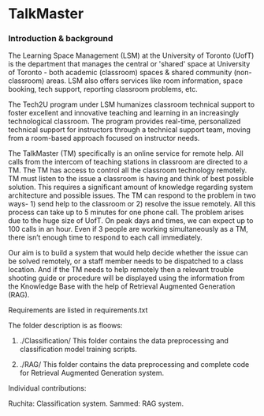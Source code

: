 # TalkMaster

### Introduction & background

The Learning Space Management (LSM) at the University of Toronto (UofT) is the department that manages the central or 'shared' space at University of Toronto - both academic (classroom) spaces & shared community (non-classroom) areas.  LSM also offers services like room information, space booking, tech support, reporting classroom problems, etc.  

The Tech2U program under LSM humanizes classroom technical support to foster excellent and innovative teaching and learning in an increasingly technological classroom. The program provides real-time, personalized technical support for instructors through a technical support team, moving from a room-based approach focused on instructor needs. 

The TalkMaster (TM) specifically is an online service for remote help. All calls from the intercom of teaching stations in classroom are directed to a TM. The TM has access to control all the classroom technology remotely. TM must listen to the issue a classroom is having and think of best possible solution. This requires a significant amount of knowledge regarding system architecture and possible issues. The TM can respond to the problem in two ways- 1) send help to the classroom or 2) resolve the issue remotely. All this process can take up to 5 minutes for one phone call. The problem arises due to the huge size of UofT. On peak days and times, we can expect up to 100 calls in an hour. Even if 3 people are working simultaneously as a TM, there isn’t enough time to respond to each call immediately.  

Our aim is to build a system that would help decide whether the issue can be solved remotely, or a staff member needs to be dispatched to a class location. And if the TM needs to help remotely then a relevant trouble shooting guide or procedure will be displayed using the information from the Knowledge Base with the help of Retrieval Augmented Generation (RAG).

Requirements are listed in requirements.txt

The folder description is as floows:

1. ./Classification/ 
    This folder contains the data preprocessing and classification model training scripts. 

2. ./RAG/
    This folder contains the data preprocessing and complete code for Retrieval Augmented Generation system. 

Individual contributions:

Ruchita: Classification system. 
Sammed: RAG system. 
 